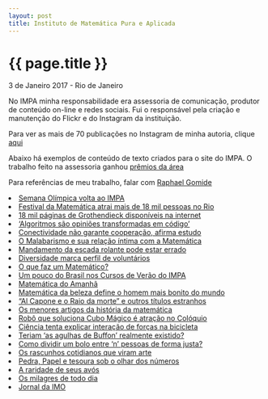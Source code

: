 ```yaml
---
layout: post
title: Instituto de Matemática Pura e Aplicada
---
```


{{ page.title }}
================

<p class="meta">3 de Janeiro 2017 - Rio de Janeiro</p>

No IMPA minha responsabilidade era assessoria de comunicação, produtor de conteúdo on-line e redes sociais. Fui o responsável pela criação e manutenção do Flickr e do Instagram da instituição.

Para ver as mais de 70 publicações no Instagram de minha autoria, clique [aqui](https://www.instagram.com/explore/tags/lc_impa/?hl=pt-br)

Abaixo há exemplos de conteúdo de texto criados para o site do IMPA. O trabalho feito na assessoria ganhou [prêmios da área](http://corcovadoestrategica.com.br/#quem-somos)

Para referências de meu trabalho, falar com [Raphael Gomide](http://corcovadoestrategica.com.br/equipe/raphael-gomide/) 


<li><a href="https://web.archive.org/web/20180825043152/https%3A%2F%2Fimpa.br%2Fpage-noticias%2Fsemana-olimpica-volta-ao-impa%2F">Semana Olímpica volta ao IMPA</a></li>
<li><a href="https://web.archive.org/web/20180825043158/https%3A%2F%2Fimpa.br%2Fpage-noticias%2Ffestival-da-matematica-atrai-mais-de-16-mil-pessoas-no-rio%2F">Festival da Matemática atrai mais de 18 mil pessoas no Rio</a></li>
<li><a href="https://web.archive.org/web/20180825043405/https%3A%2F%2Fimpa.br%2Fpage-noticias%2F18-mil-paginas-de-grothendieck-disponiveis-na-internet%2F">18 mil páginas de Grothendieck disponíveis na internet</a></li>
<li><a href="https://web.archive.org/web/20180825043451/https%3A%2F%2Fimpa.br%2Fpage-noticias%2Falgoritmos-sao-opinioes-transformadas-em-codigo%2F">‘Algoritmos são opiniões transformadas em código’</a></li>
<li><a href="https://web.archive.org/web/20180825043144/https%3A%2F%2Fimpa.br%2Fpage-noticias%2Fa-matematica-da-cooperacao%2F">Conectividade não garante cooperação, afirma estudo</a></li>
<li><a href="https://web.archive.org/web/20180825043138/https%3A%2F%2Fimpa.br%2Fpage-noticias%2Fa-matematica-do-malabarismo%2F">O Malabarismo e sua relação íntima com a Matemática</a></li>
<li><a href="https://web.archive.org/web/20180825043128/https%3A%2F%2Fimpa.br%2Fpage-noticias%2Fmandamento-da-escada-rolante-pode-estar-errado%2F">Mandamento da escada rolante pode estar errado</a></li>
<li><a href="https://web.archive.org/web/20180825043034/https%3A%2F%2Fimpa.br%2Fpage-noticias%2Fpost-14-de-noticias%2F">Diversidade marca perfil de voluntários</a></li>
<li><a href="https://web.archive.org/web/20180825043009/https%3A%2F%2Fimpa.br%2Fpage-noticias%2Fo_que_faz_matematico%2F">O que faz um Matemático?</a></li>
<li><a href="https://web.archive.org/web/20180825042906/https%3A%2F%2Fimpa.br%2Fpage-noticias%2Fum-pouco-do-brasil-nos-cursos-de-verao-do-impa%2F">Um pouco do Brasil nos Cursos de Verão do IMPA</a></li>
<li><a href="https://web.archive.org/web/20180825042446/https%3A%2F%2Fimpa.br%2Fpage-noticias%2Fmatematica-do-amanha%2F">Matemática do Amanhã</a></li>
<li><a href="https://web.archive.org/web/20180825043520/https%3A%2F%2Fimpa.br%2Fpage-noticias%2Fmatematica-da-beleza-define-o-homem-mais-bonito-do-mundo%2F">Matemática da beleza define o homem mais bonito do mundo</a></li>
<li><a href="https://web.archive.org/web/20180825043550/https%3A%2F%2Fimpa.br%2Fpage-noticias%2Fal-capone-e-o-raio-da-morte-e-outros-artigos-com-nomes-estranhos%2F">“Al Capone e o Raio da morte” e outros títulos estranhos</a></li>
<li><a href="https://web.archive.org/web/20180825043554/https%3A%2F%2Fimpa.br%2Fpage-noticias%2Fos-menores-artigos-da-historia-da-matematica%2F">Os menores artigos da história da matemática</a></li>
<li><a href="https://web.archive.org/web/20180825043559/https%3A%2F%2Fimpa.br%2Fpage-noticias%2Frobo-que-soluciona-o-cubo-magico-chama-atencao-em-coloquio%2F">Robô que soluciona Cubo Mágico é atração no Colóquio</a></li>
<li><a href="https://web.archive.org/web/20180825043611/https%3A%2F%2Fimpa.br%2Fpage-noticias%2Fciencia-ainda-nao-sabe-direito-como-funciona-uma-bicicleta%2F">Ciência tenta explicar interação de forças na bicicleta</a></li>
<li><a href="https://web.archive.org/web/20180825043615/https%3A%2F%2Fimpa.br%2Fpage-noticias%2Fas-agulhas-de-buffon-realmente-existiram%2F">Teriam ‘as agulhas de Buffon’ realmente existido?</a></li>
<li><a href="https://web.archive.org/web/20180825043623/https%3A%2F%2Fimpa.br%2Fpage-noticias%2Fcomo-dividir-um-bolo-de-forma-justa%2F">Como dividir um bolo entre ‘n’ pessoas de forma justa?</a></li>
<li><a href="https://web.archive.org/web/20180825043629/https%3A%2F%2Fimpa.br%2Fpage-noticias%2Frascunhos-artisticos%2F">Os rascunhos cotidianos que viram arte</a></li>
<li><a href="https://web.archive.org/web/20180825043646/https%3A%2F%2Fimpa.br%2Fpage-noticias%2Fcomo-vencer-no-pedra-papel-e-tesoura%2F">Pedra, Papel e tesoura sob o olhar dos números</a></li>
<li><a href="https://web.archive.org/web/20180825043641/https%3A%2F%2Fimpa.br%2Fpage-noticias%2Fa-raridade-de-seus-avos%2F">A raridade de seus avós</a></li>
<li><a href="https://web.archive.org/web/20180825043636/https%3A%2F%2Fimpa.br%2Fpage-noticias%2Fos-milagres-de-todo-dia%2F">Os milagres de todo dia</a></li>
<li><a href="https://www.leocoelho.jor.br/wp-content/uploads/2018/08/IMPA_IMOnews2017-Final.pdf">Jornal da IMO</a></li>





